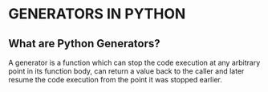 # GENERATORS IN PYTHON

## What are Python Generators?
A generator is a function which can stop the code execution at any arbitrary point in its function body, can return a value back to the caller and later resume the code execution from the point it was stopped earlier.

